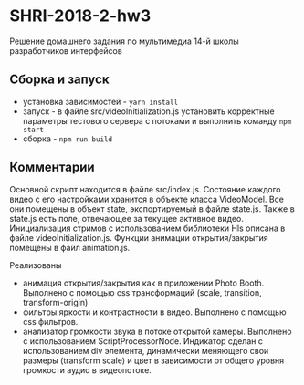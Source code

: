 # SHRI-2018-2-hw3
Решение домашнего задания по мультимедиа 14-й школы разработчиков интерфейсов

## Сборка и запуск

- установка зависимостей - ```yarn install```
- запуск - в файле src/videoInitialization.js установить корректные параметры тестового сервера с потоками и выполнить команду ```npm start```
- сборка - ```npm run build```

## Комментарии

Основной скрипт находится в файле src/index.js. Состояние каждого видео с его настройками хранится в объекте класса VideoModel.
Все они помещены в объект state, экспортируемый в файле state.js. Также в state.js есть поле, отвечающее за текущее активное видео. 
Инициализация стримов с использованием библиотеки Hls описана в файле videoInitialization.js. Функции анимации открытия/закрытия помещены
в файл animation.js.

Реализованы 
- анимация открытия/закрытия как в приложении Photo Booth. Выполнено с помощью css трансформаций (scale, transition, transform-origin)
- фильтры яркости и контрастности в видео. Выполнено с помощью css фильтров.
- анализатор громкости звука в потоке открытой камеры. Выполнено с использованием ScriptProcessorNode. Индикатор сделан с использованием 
div элемента, динамически меняющего свои размеры (transform scale) и цвет в зависимости от общего уровня громкости аудио в видеопотоке.
